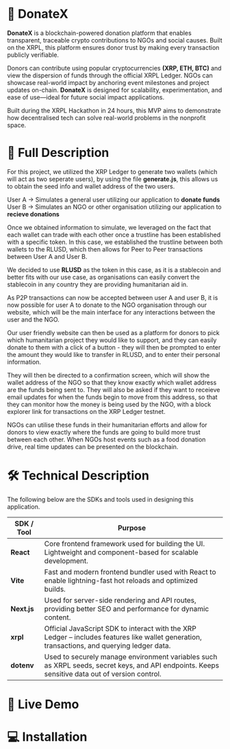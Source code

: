 # 🚀 DonateX

**DonateX** is a blockchain-powered donation platform that enables transparent, traceable crypto contributions to NGOs and social causes. Built on the XRPL, this platform ensures donor trust by making every transaction publicly verifiable.

Donors can contribute using popular cryptocurrencies **(XRP, ETH, BTC)** and view the dispersion of funds through the official XRPL Ledger. NGOs can showcase real-world impact by anchoring event milestones and project updates on-chain. **DonateX** is designed for scalability, experimentation, and ease of use—ideal for  future social impact applications.

Built during the XRPL Hackathon in 24 hours, this MVP aims to demonstrate how decentralised tech can solve real-world problems in the nonprofit space.

# 🎯 Full Description

For this project, we utilized the XRP Ledger to generate two wallets (which will act as two seperate users), by using the file **generate.js**, this allows us to obtain the seed info and wallet address of the two users. 

User A -> Simulates a general user utilizing our application to **donate funds**
User B -> Simulates an NGO or other organisation utilizing our application to **recieve donations**

Once we obtained information to simulate, we leveraged on the fact that each wallet can trade with each other once a trustline has been established with a specific token. In this case, we established the trustline between both wallets to the RLUSD, which then allows for Peer to Peer transactions between User A and User B.

We decided to use **RLUSD** as the token in this case, as it is a stablecoin and better fits with our use case, as organisations can easily convert the stablecoin in any country they are providing humanitarian aid in. 

As P2P transactions can now be accepted between user A and user B, it is now possible for user A to donate to the NGO organisation through our website, which will be the main interface for any interactions between the user and the NGO. 

Our user friendly website can then be used as a platform for donors to pick which humanitarian project they would like to support, and they can easily donate to them with a click of a button - they will then be prompted to enter the amount they would like to transfer in RLUSD, and to enter their personal information. 

They will then be directed to a confirmation screen, which will show the wallet address of the NGO so that they know exactly which wallet address are the funds being sent to. They will also be asked if they want to receieve email updates for when the funds begin to move from this address, so that they can monitor how the money is being used by the NGO, with a block explorer link for transactions on the XRP Ledger testnet. 

NGOs can utilise these funds in their humanitarian efforts and allow for donors to view exactly where the funds are going to build more trust between each other. When NGOs host events such as a food donation drive, real time updates can be presented on the blockchain.

# 🛠️ Technical Description

The following below are the SDKs and tools used in designing this application.

| SDK / Tool  | Purpose                                                                                                                                        |
| ----------- | ---------------------------------------------------------------------------------------------------------------------------------------------- |
| **React**   | Core frontend framework used for building the UI. Lightweight and component-based for scalable development.                                    |
| **Vite**    | Fast and modern frontend bundler used with React to enable lightning-fast hot reloads and optimized builds.                                    |
| **Next.js** | Used for server-side rendering and API routes, providing better SEO and performance for dynamic content.                                       |
| **xrpl**    | Official JavaScript SDK to interact with the XRP Ledger – includes features like wallet generation, transactions, and querying ledger data.    |
| **dotenv**  | Used to securely manage environment variables such as XRPL seeds, secret keys, and API endpoints. Keeps sensitive data out of version control. |

# 🔗 Live Demo

# 💻 Installation







